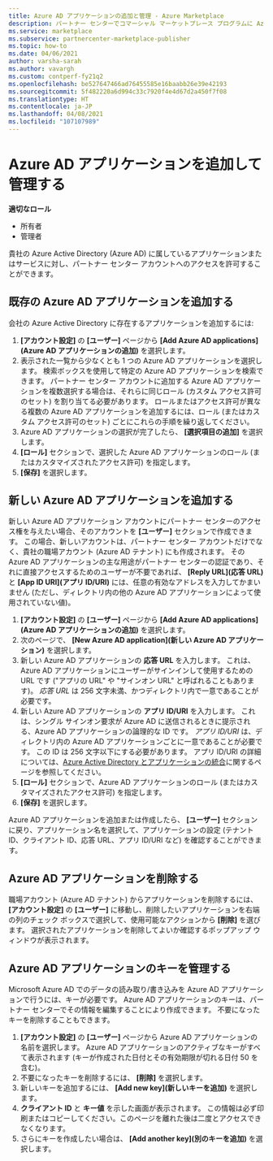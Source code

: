 ```yaml
---
title: Azure AD アプリケーションの追加と管理 - Azure Marketplace
description: パートナー センターでコマーシャル マーケットプレース プログラムに Azure AD アプリケーションを追加して管理する方法について説明します。
ms.service: marketplace
ms.subservice: partnercenter-marketplace-publisher
ms.topic: how-to
ms.date: 04/06/2021
author: varsha-sarah
ms.author: vavargh
ms.custom: contperf-fy21q2
ms.openlocfilehash: be527647466ad76455585e16baabb26e39e42193
ms.sourcegitcommit: 5f482220a6d994c33c7920f4e4d67d2a450f7f08
ms.translationtype: HT
ms.contentlocale: ja-JP
ms.lasthandoff: 04/08/2021
ms.locfileid: "107107989"
---
```

# <a name="add-and-manage-azure-ad-applications"></a>Azure AD アプリケーションを追加して管理する

**適切なロール**

- 所有者
- 管理者

貴社の Azure Active Directory (Azure AD) に属しているアプリケーションまたはサービスに対し、パートナー センター アカウントへのアクセスを許可することができます。

## <a name="add-existing-azure-ad-applications"></a>既存の Azure AD アプリケーションを追加する

会社の Azure Active Directory に存在するアプリケーションを追加するには:

1. **[アカウント設定]** の **[ユーザー]** ページから **[Add Azure AD applications]\(Azure AD アプリケーションの追加\)** を選択します。
1. 表示された一覧から少なくとも 1 つの Azure AD アプリケーションを選択します。 検索ボックスを使用して特定の Azure AD アプリケーションを検索できます。 パートナー センター アカウントに追加する Azure AD アプリケーションを複数選択する場合は、それらに同じロール (カスタム アクセス許可のセット) を割り当てる必要があります。 ロールまたはアクセス許可が異なる複数の Azure AD アプリケーションを追加するには、ロール (またはカスタム アクセス許可のセット) ごとにこれらの手順を繰り返してください。
1. Azure AD アプリケーションの選択が完了したら、 **[選択項目の追加]** を選択します。
1. **[ロール]** セクションで、選択した Azure AD アプリケーションのロール (またはカスタマイズされたアクセス許可) を指定します。
1. **[保存]** を選択します。

## <a name="add-new-azure-ad-applications"></a>新しい Azure AD アプリケーションを追加する

新しい Azure AD アプリケーション アカウントにパートナー センターのアクセス権を与えたい場合、そのアカウントを **[ユーザー]** セクションで作成できます。 この場合、新しいアカウントは、パートナー センター アカウントだけでなく、貴社の職場アカウント (Azure AD テナント) にも作成されます。 その Azure AD アプリケーションの主な用途がパートナー センターの認証であり、それに直接アクセスするためのユーザーが不要であれば、 **[Reply URL]\(応答 URL\)** と **[App ID URI]\(アプリ ID/URI\)** には、任意の有効なアドレスを入力してかまいません (ただし、ディレクトリ内の他の Azure AD アプリケーションによって使用されていない値)。

1. **[アカウント設定]** の **[ユーザー]** ページから **[Add Azure AD applications]\(Azure AD アプリケーションの追加\)** を選択します。
1. 次のページで、 **[New Azure AD application]\(新しい Azure AD アプリケーション\)** を選択します。
1. 新しい Azure AD アプリケーションの **応答 URL** を入力します。 これは、Azure AD アプリケーションにユーザーがサインインして使用するための URL です ("アプリの URL" や "サインオン URL" と呼ばれることもあります)。 *応答 URL* は 256 文字未満、かつディレクトリ内で一意であることが必要です。
1. 新しい Azure AD アプリケーションの **アプリ ID/URI** を入力します。 これは、シングル サインオン要求が Azure AD に送信されるときに提示される、Azure AD アプリケーションの論理的な ID です。 *アプリ ID/URI* は、ディレクトリ内の Azure AD アプリケーションごとに一意であることが必要です。 この ID は 256 文字以下にする必要があります。 アプリ ID/URI の詳細については、[Azure Active Directory とアプリケーションの統合](/azure/active-directory/develop/quickstart-modify-supported-accounts.md#change-the-application-registration-to-support-different-accounts)に関するページを参照してください。
1. **[ロール]** セクションで、Azure AD アプリケーションのロール (またはカスタマイズされたアクセス許可) を指定します。
1. **[保存]** を選択します。

Azure AD アプリケーションを追加または作成したら、 **[ユーザー]** セクションに戻り、アプリケーション名を選択して、アプリケーションの設定 (テナント ID、クライアント ID、応答 URL、アプリ ID/URI など) を確認することができます。

## <a name="remove-an-azure-ad-application"></a>Azure AD アプリケーションを削除する

職場アカウント (Azure AD テナント) からアプリケーションを削除するには、 **[アカウント設定]** の **[ユーザー]** に移動し、削除したいアプリケーションを右端の列のチェック ボックスで選択して、使用可能なアクションから **[削除]** を選びます。 選択されたアプリケーションを削除してよいか確認するポップアップ ウィンドウが表示されます。

## <a name="manage-keys-for-an-azure-ad-application"></a>Azure AD アプリケーションのキーを管理する

Microsoft Azure AD でのデータの読み取り/書き込みを Azure AD アプリケーションで行うには、キーが必要です。 Azure AD アプリケーションのキーは、パートナー センターでその情報を編集することにより作成できます。 不要になったキーを削除することもできます。

1. **[アカウント設定]** の **[ユーザー]** ページから Azure AD アプリケーションの名前を選択します。 Azure AD アプリケーションのアクティブなキーがすべて表示されます (キーが作成された日付とその有効期限が切れる日付 50 を含む)。
1. 不要になったキーを削除するには、 **[削除]** を選択します。
1. 新しいキーを追加するには、 **[Add new key]\(新しいキーを追加\)** を選択します。
1. **クライアント ID** と **キー値** を示した画面が表示されます。 この情報は必ず印刷またはコピーしてください。このページを離れた後は二度とアクセスできなくなります。
1. さらにキーを作成したい場合は、 **[Add another key]\(別のキーを追加\)** を選択します。
